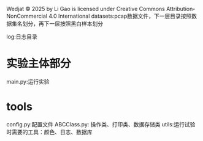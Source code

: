 Wedjat © 2025 by Li Gao is licensed under Creative Commons Attribution-NonCommercial 4.0 International 
datasets:pcap数据文件，下一层目录按照数据集名划分，再下一层按照黑白样本划分    

log:日志目录
# 实验主体部分
main.py:运行实验



# tools
config.py:配置文件
ABCClass.py: 操作类、打印类、数据存储类
utils:运行试验时需要的工具：颜色、日志、数据库



